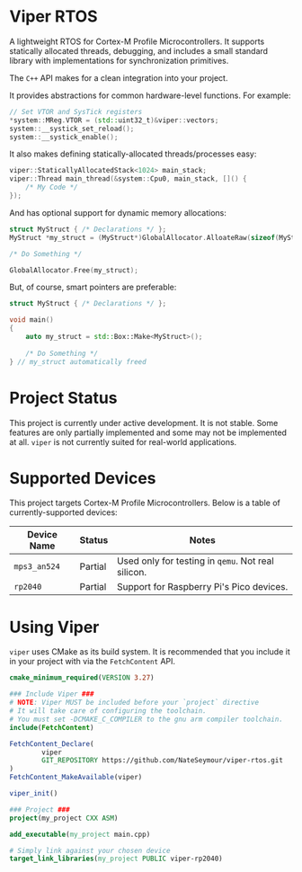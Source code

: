 # Viper RTOS 

A lightweight RTOS for Cortex-M Profile Microcontrollers. It supports statically allocated threads, debugging, and includes a small standard library with implementations for synchronization primitives. 

The `C++` API makes for a clean integration into your project.

It provides abstractions for common hardware-level functions. For example:
```c++
// Set VTOR and SysTick registers
*system::MReg.VTOR = (std::uint32_t)&viper::vectors;
system::__systick_set_reload();
system::__systick_enable();
```

It also makes defining statically-allocated threads/processes easy:
```c++
viper::StaticallyAllocatedStack<1024> main_stack;
viper::Thread main_thread(&system::Cpu0, main_stack, []() {
    /* My Code */
});
```

And has optional support for dynamic memory allocations:
```c++
struct MyStruct { /* Declarations */ };
MyStruct *my_struct = (MyStruct*)GlobalAllocator.AlloateRaw(sizeof(MyStruct));

/* Do Something */

GlobalAllocator.Free(my_struct);
```

But, of course, smart pointers are preferable:

```c++
struct MyStruct { /* Declarations */ };

void main()
{
    auto my_struct = std::Box::Make<MyStruct>();
    
    /* Do Something */
} // my_struct automatically freed
```

# Project Status

This project is currently under active development. It is not stable. Some features are only partially implemented and some may not be implemented at all. `viper` is not currently suited for real-world applications.

# Supported Devices

This project targets Cortex-M Profile Microcontrollers. Below is a table of currently-supported devices:

| Device Name  | Status  | Notes                                              |
|--------------|---------|----------------------------------------------------|
| `mps3_an524` | Partial | Used only for testing in `qemu`. Not real silicon. |
| `rp2040`     | Partial | Support for Raspberry Pi's Pico devices.           |

# Using Viper

`viper` uses CMake as its build system. It is recommended that you include it in your project with via the `FetchContent` API.

```cmake
cmake_minimum_required(VERSION 3.27)

### Include Viper ###
# NOTE: Viper MUST be included before your `project` directive
# It will take care of configuring the toolchain.
# You must set -DCMAKE_C_COMPILER to the gnu arm compiler toolchain.
include(FetchContent)

FetchContent_Declare(
        viper
        GIT_REPOSITORY https://github.com/NateSeymour/viper-rtos.git
)
FetchContent_MakeAvailable(viper)

viper_init()

### Project ###
project(my_project CXX ASM)

add_executable(my_project main.cpp)

# Simply link against your chosen device
target_link_libraries(my_project PUBLIC viper-rp2040)
```
